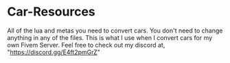 # Car-Resources
All of the lua and metas you need to convert cars.
You don't need to change anything in any of the files.
This is what I use when I convert cars for my own Fivem Server. Feel free to check out my discord at, "https://discord.gg/E4ft2pmGrZ"
